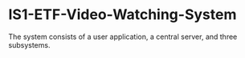 # IS1-ETF-Video-Watching-System
The system consists of a user application, a central server, and three subsystems.
